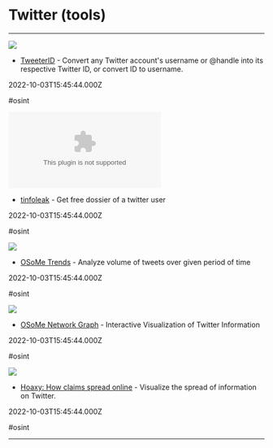 # Twitter (tools)

---

![](https://tweeterid.com/images/logo.png)

- [TweeterID](https://tweeterid.com) - Convert any Twitter account's username or @handle into its respective Twitter ID, or convert ID to username.

2022-10-03T15:45:44.000Z

#osint

![](https://rdl.ink/render/https%3A%2F%2Ftinfoleak.com)

- [tinfoleak](https://tinfoleak.com) - Get free dossier of a twitter user

2022-10-03T15:45:44.000Z

#osint

![](https://osome.iu.edu/tools/trends/assets/images/sample_chart.png)

- [OSoMe Trends](https://truthy.indiana.edu/tools/trends) - Analyze volume of tweets over given period of time

2022-10-03T15:45:44.000Z

#osint

![](https://osome.iu.edu/tools/networks/assets/images/NetworkSquare.PNG)

- [OSoMe Network Graph](https://truthy.indiana.edu/tools/networks) - Interactive Visualization of Twitter Information

2022-10-03T15:45:44.000Z

#osint

![](https://hoaxy.osome.iu.edu/assets/images/t_network_square.png)

- [Hoaxy: How claims spread online](https://hoaxy.osome.iu.edu) - Visualize the spread of information on Twitter.

2022-10-03T15:45:44.000Z

#osint

---

